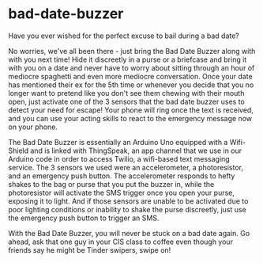 # bad-date-buzzer
Have you ever wished for the perfect excuse to bail during a bad date?   

No worries, we've all been there - just bring the Bad Date Buzzer along with with you next time! Hide it discreetly in a purse or a briefcase and bring it with you on a date and never have to worry about sitting through an hour of mediocre spaghetti and even more mediocre conversation. Once your date has mentioned their ex for the 5th time or whenever you decide that you no longer want to pretend like you don't see them chewing with their mouth open, just activate one of the 3 sensors that the bad date buzzer uses to detect your need for escape! Your phone will ring once the text is received, and you can use your acting skills to react to the emergency message now on your phone.

The Bad Date Buzzer is essentially an Arduino Uno equipped with a Wifi-Shield and is linked with ThingSpeak, an app channel that we use in our Arduino code in order to access Twilio, a wifi-based text messaging service. The 3 sensors we used were an accelerometer, a photoresistor, and an emergency push button.   The accelerometer responds to hefty shakes to the bag or purse that you put the buzzer in, while the photoresistor will activate the SMS trigger once you open your purse, exposing it to light. And if those sensors are unable to be activated due to poor lighting conditions or inability to shake the purse discreetly, just use the emergency push button to trigger an SMS. 

With the Bad Date Buzzer, you will never be stuck on a bad date again. Go ahead, ask that one guy in your CIS class to coffee even though your friends say he might be  Tinder swipers, swipe on!
